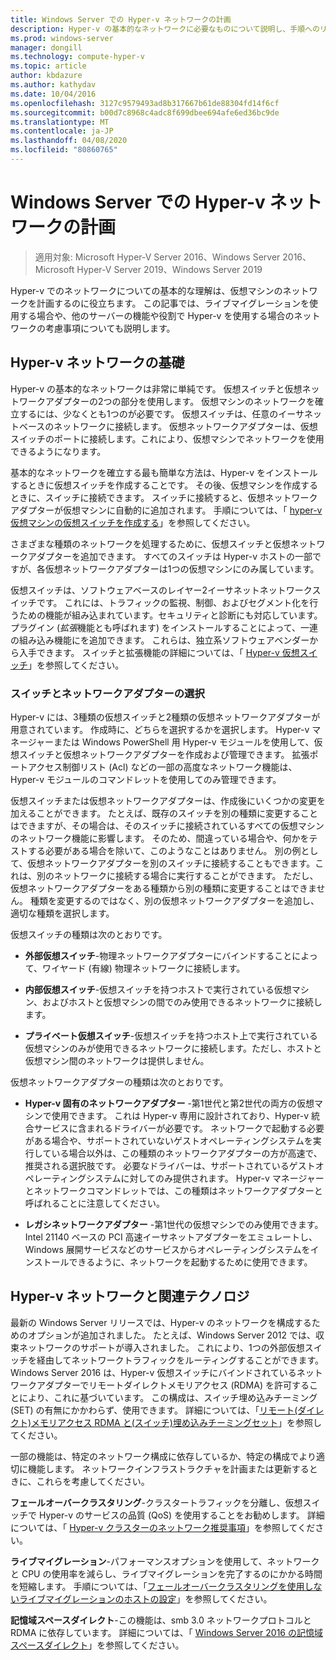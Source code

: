 ```yaml
---
title: Windows Server での Hyper-v ネットワークの計画
description: Hyper-v の基本的なネットワークに必要なものについて説明し、手順へのリンクを示します。
ms.prod: windows-server
manager: dongill
ms.technology: compute-hyper-v
ms.topic: article
author: kbdazure
ms.author: kathydav
ms.date: 10/04/2016
ms.openlocfilehash: 3127c9579493ad8b317667b61de88304fd14f6cf
ms.sourcegitcommit: b00d7c8968c4adc8f699dbee694afe6ed36bc9de
ms.translationtype: MT
ms.contentlocale: ja-JP
ms.lasthandoff: 04/08/2020
ms.locfileid: "80860765"
---
```

# <a name="plan-for-hyper-v-networking-in-windows-server"></a>Windows Server での Hyper-v ネットワークの計画

>適用対象: Microsoft Hyper-V Server 2016、Windows Server 2016、Microsoft Hyper-V Server 2019、Windows Server 2019
  
Hyper-v でのネットワークについての基本的な理解は、仮想マシンのネットワークを計画するのに役立ちます。 この記事では、ライブマイグレーションを使用する場合や、他のサーバーの機能や役割で Hyper-v を使用する場合のネットワークの考慮事項についても説明します。  
  
## <a name="hyper-v-networking-basics"></a>Hyper-v ネットワークの基礎  
Hyper-v の基本的なネットワークは非常に単純です。 仮想スイッチと仮想ネットワークアダプターの2つの部分を使用します。 仮想マシンのネットワークを確立するには、少なくとも1つのが必要です。 仮想スイッチは、任意のイーサネットベースのネットワークに接続します。 仮想ネットワークアダプターは、仮想スイッチのポートに接続します。これにより、仮想マシンでネットワークを使用できるようになります。  
  
基本的なネットワークを確立する最も簡単な方法は、Hyper-v をインストールするときに仮想スイッチを作成することです。 その後、仮想マシンを作成するときに、スイッチに接続できます。 スイッチに接続すると、仮想ネットワークアダプターが仮想マシンに自動的に追加されます。 手順については、「 [hyper-v 仮想マシンの仮想スイッチを作成する](../get-started/Create-a-virtual-switch-for-Hyper-V-virtual-machines.md)」を参照してください。  
  
さまざまな種類のネットワークを処理するために、仮想スイッチと仮想ネットワークアダプターを追加できます。 すべてのスイッチは Hyper-v ホストの一部ですが、各仮想ネットワークアダプターは1つの仮想マシンにのみ属しています。  
  
仮想スイッチは、ソフトウェアベースのレイヤー2イーサネットネットワークスイッチです。 これには、トラフィックの監視、制御、およびセグメント化を行うための機能が組み込まれています。セキュリティと診断にも対応しています。  プラグイン (*拡張*機能とも呼ばれます) をインストールすることによって、一連の組み込み機能にを追加できます。 これらは、独立系ソフトウェアベンダーから入手できます。 スイッチと拡張機能の詳細については、「 [Hyper-v 仮想スイッチ](../../hyper-v-virtual-switch/Hyper-V-Virtual-Switch.md)」を参照してください。  
  
### <a name="switch-and-network-adapter-choices"></a>スイッチとネットワークアダプターの選択  
Hyper-v には、3種類の仮想スイッチと2種類の仮想ネットワークアダプターが用意されています。 作成時に、どちらを選択するかを選択します。 Hyper-v マネージャーまたは Windows PowerShell 用 Hyper-v モジュールを使用して、仮想スイッチと仮想ネットワークアダプターを作成および管理できます。 拡張ポートアクセス制御リスト (Acl) などの一部の高度なネットワーク機能は、Hyper-v モジュールのコマンドレットを使用してのみ管理できます。  
  
仮想スイッチまたは仮想ネットワークアダプターは、作成後にいくつかの変更を加えることができます。 たとえば、既存のスイッチを別の種類に変更することはできますが、その場合は、そのスイッチに接続されているすべての仮想マシンのネットワーク機能に影響します。  そのため、間違っている場合や、何かをテストする必要がある場合を除いて、このようなことはありません。 別の例として、仮想ネットワークアダプターを別のスイッチに接続することもできます。これは、別のネットワークに接続する場合に実行することができます。 ただし、仮想ネットワークアダプターをある種類から別の種類に変更することはできません。 種類を変更するのではなく、別の仮想ネットワークアダプターを追加し、適切な種類を選択します。  
  
仮想スイッチの種類は次のとおりです。  
  
-   **外部仮想スイッチ**-物理ネットワークアダプターにバインドすることによって、ワイヤード (有線) 物理ネットワークに接続します。  
  
-   **内部仮想スイッチ**-仮想スイッチを持つホストで実行されている仮想マシン、およびホストと仮想マシンの間でのみ使用できるネットワークに接続します。  
  
-   **プライベート仮想スイッチ**-仮想スイッチを持つホスト上で実行されている仮想マシンのみが使用できるネットワークに接続します。ただし、ホストと仮想マシン間のネットワークは提供しません。  
  
仮想ネットワークアダプターの種類は次のとおりです。  
  
-   **Hyper-v 固有のネットワークアダプター** -第1世代と第2世代の両方の仮想マシンで使用できます。 これは Hyper-v 専用に設計されており、Hyper-v 統合サービスに含まれるドライバーが必要です。 ネットワークで起動する必要がある場合や、サポートされていないゲストオペレーティングシステムを実行している場合以外は、この種類のネットワークアダプターの方が高速で、推奨される選択肢です。 必要なドライバーは、サポートされているゲストオペレーティングシステムに対してのみ提供されます。 Hyper-v マネージャーとネットワークコマンドレットでは、この種類はネットワークアダプターと呼ばれることに注意してください。  
  
-   **レガシネットワークアダプター** -第1世代の仮想マシンでのみ使用できます。 Intel 21140 ベースの PCI 高速イーサネットアダプターをエミュレートし、Windows 展開サービスなどのサービスからオペレーティングシステムをインストールできるように、ネットワークを起動するために使用できます。  
  
## <a name="hyper-v-networking-and-related-technologies"></a>Hyper-v ネットワークと関連テクノロジ  
最新の Windows Server リリースでは、Hyper-v のネットワークを構成するためのオプションが追加されました。 たとえば、Windows Server 2012 では、収束ネットワークのサポートが導入されました。 これにより、1つの外部仮想スイッチを経由してネットワークトラフィックをルーティングすることができます。 Windows Server 2016 は、Hyper-v 仮想スイッチにバインドされているネットワークアダプターでリモートダイレクトメモリアクセス (RDMA) を許可することにより、これに基づいています。 この構成は、スイッチ埋め込みチーミング (SET) の有無にかかわらず、使用できます。 詳細については、「[リモート&#40;ダイレクト&#41;メモリアクセス RDMA と&#40;スイッチ&#41;埋め込みチーミングセット](../../hyper-v-virtual-switch/RDMA-and-Switch-Embedded-Teaming.md)」を参照してください。  
  
一部の機能は、特定のネットワーク構成に依存しているか、特定の構成でより適切に機能します。 ネットワークインフラストラクチャを計画または更新するときに、これらを考慮してください。  
  
**フェールオーバークラスタリング**-クラスタートラフィックを分離し、仮想スイッチで Hyper-v のサービスの品質 (QoS) を使用することをお勧めします。 詳細については、「 [Hyper-v クラスターのネットワーク推奨事項](https://technet.microsoft.com/library/dn550728.aspx)」を参照してください。  
  
**ライブマイグレーション**-パフォーマンスオプションを使用して、ネットワークと CPU の使用率を減らし、ライブマイグレーションを完了するのにかかる時間を短縮します。 手順については、「[フェールオーバークラスタリングを使用しないライブマイグレーションのホストの設定](../deploy/set-up-hosts-for-live-migration-without-failover-clustering.md)」を参照してください。  
  
**記憶域スペースダイレクト**-この機能は、smb 3.0 ネットワークプロトコルと RDMA に依存しています。 詳細については、「 [Windows Server 2016 の記憶域スペースダイレクト](../../../storage/storage-spaces/storage-spaces-direct-overview.md)」を参照してください。